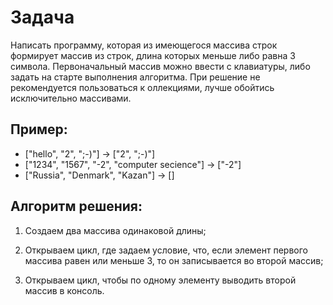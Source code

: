 # Задача

Написать программу, которая из имеющегося 
массива строк формирует массив из строк, 
длина которых меньше либо равна 3 символа. 
Первоначальный массив можно ввести с клавиатуры, 
либо задать на старте выполнения алгоритма. 
При решение не рекомендуется пользоваться к
оллекциями, лучше обойтись исключительно массивами.

## Пример:

* ["hello", "2", ";-)"] -> ["2", ";-)"]
* ["1234", "1567", "-2", "computer secience"] -> ["-2"]
* ["Russia", "Denmark", "Kazan"] -> []

## Алгоритм решения:

1. Создаем два массива одинаковой длины;

2. Открываем цикл, где задаем условие, что, если элемент первого массива равен или меньше 3, то он записывается во второй массив;

3. Открываем цикл, чтобы по одному элементу выводить второй массив в консоль.


